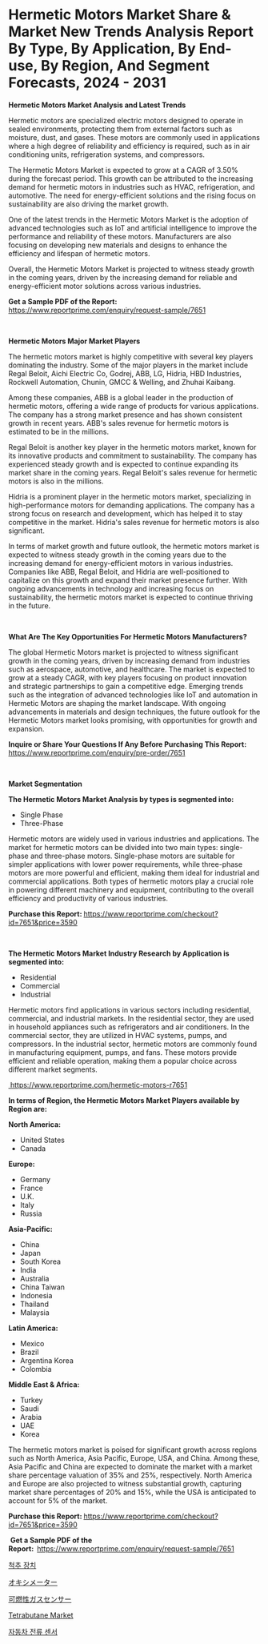 <p><h1>Hermetic Motors Market Share & Market New Trends Analysis Report By Type, By Application, By End-use, By Region, And Segment Forecasts, 2024 - 2031</h1></p><p><strong>Hermetic Motors Market Analysis and Latest Trends</strong></p>
<p><p>Hermetic motors are specialized electric motors designed to operate in sealed environments, protecting them from external factors such as moisture, dust, and gases. These motors are commonly used in applications where a high degree of reliability and efficiency is required, such as in air conditioning units, refrigeration systems, and compressors.</p><p>The Hermetic Motors Market is expected to grow at a CAGR of 3.50% during the forecast period. This growth can be attributed to the increasing demand for hermetic motors in industries such as HVAC, refrigeration, and automotive. The need for energy-efficient solutions and the rising focus on sustainability are also driving the market growth.</p><p>One of the latest trends in the Hermetic Motors Market is the adoption of advanced technologies such as IoT and artificial intelligence to improve the performance and reliability of these motors. Manufacturers are also focusing on developing new materials and designs to enhance the efficiency and lifespan of hermetic motors.</p><p>Overall, the Hermetic Motors Market is projected to witness steady growth in the coming years, driven by the increasing demand for reliable and energy-efficient motor solutions across various industries.</p></p>
<p><strong>Get a Sample PDF of the Report:&nbsp;</strong> <a href="https://www.reportprime.com/enquiry/request-sample/7651">https://www.reportprime.com/enquiry/request-sample/7651</a></p>
<p>&nbsp;</p>
<p><strong>Hermetic Motors Major Market Players</strong></p>
<p><p>The hermetic motors market is highly competitive with several key players dominating the industry. Some of the major players in the market include Regal Beloit, Aichi Electric Co, Godrej, ABB, LG, Hidria, HBD Industries, Rockwell Automation, Chunin, GMCC & Welling, and Zhuhai Kaibang.</p><p>Among these companies, ABB is a global leader in the production of hermetic motors, offering a wide range of products for various applications. The company has a strong market presence and has shown consistent growth in recent years. ABB's sales revenue for hermetic motors is estimated to be in the millions.</p><p>Regal Beloit is another key player in the hermetic motors market, known for its innovative products and commitment to sustainability. The company has experienced steady growth and is expected to continue expanding its market share in the coming years. Regal Beloit's sales revenue for hermetic motors is also in the millions.</p><p>Hidria is a prominent player in the hermetic motors market, specializing in high-performance motors for demanding applications. The company has a strong focus on research and development, which has helped it to stay competitive in the market. Hidria's sales revenue for hermetic motors is also significant.</p><p>In terms of market growth and future outlook, the hermetic motors market is expected to witness steady growth in the coming years due to the increasing demand for energy-efficient motors in various industries. Companies like ABB, Regal Beloit, and Hidria are well-positioned to capitalize on this growth and expand their market presence further. With ongoing advancements in technology and increasing focus on sustainability, the hermetic motors market is expected to continue thriving in the future.</p></p>
<p>&nbsp;</p>
<p><strong>What Are The Key Opportunities For Hermetic Motors Manufacturers?</strong></p>
<p><p>The global Hermetic Motors market is projected to witness significant growth in the coming years, driven by increasing demand from industries such as aerospace, automotive, and healthcare. The market is expected to grow at a steady CAGR, with key players focusing on product innovation and strategic partnerships to gain a competitive edge. Emerging trends such as the integration of advanced technologies like IoT and automation in Hermetic Motors are shaping the market landscape. With ongoing advancements in materials and design techniques, the future outlook for the Hermetic Motors market looks promising, with opportunities for growth and expansion.</p></p>
<p><strong>Inquire or Share Your Questions If Any Before Purchasing This Report:</strong> <a href="https://www.reportprime.com/enquiry/pre-order/7651">https://www.reportprime.com/enquiry/pre-order/7651</a></p>
<p>&nbsp;</p>
<p><strong>Market Segmentation</strong></p>
<p><strong>The Hermetic Motors Market Analysis by types is segmented into:</strong></p>
<p><ul><li>Single Phase</li><li>Three-Phase</li></ul></p>
<p><p>Hermetic motors are widely used in various industries and applications. The market for hermetic motors can be divided into two main types: single-phase and three-phase motors. Single-phase motors are suitable for simpler applications with lower power requirements, while three-phase motors are more powerful and efficient, making them ideal for industrial and commercial applications. Both types of hermetic motors play a crucial role in powering different machinery and equipment, contributing to the overall efficiency and productivity of various industries.</p></p>
<p><strong>Purchase this Report:&nbsp;</strong><a href="https://www.reportprime.com/checkout?id=7651&price=3590">https://www.reportprime.com/checkout?id=7651&price=3590</a></p>
<p>&nbsp;</p>
<p><strong>The Hermetic Motors Market Industry Research by Application is segmented into:</strong></p>
<p><ul><li>Residential</li><li>Commercial</li><li>Industrial</li></ul></p>
<p><p>Hermetic motors find applications in various sectors including residential, commercial, and industrial markets. In the residential sector, they are used in household appliances such as refrigerators and air conditioners. In the commercial sector, they are utilized in HVAC systems, pumps, and compressors. In the industrial sector, hermetic motors are commonly found in manufacturing equipment, pumps, and fans. These motors provide efficient and reliable operation, making them a popular choice across different market segments.</p></p>
<p><a href="https://www.reportprime.com/hermetic-motors-r7651">&nbsp;https://www.reportprime.com/hermetic-motors-r7651</a></p>
<p><strong>In terms of Region, the Hermetic Motors Market Players available by Region are:</strong></p>
<p>
    <p> <strong> North America: </strong>
        <ul>
            <li>United States</li>
            <li>Canada</li>
        </ul>
        </p> 
    <p> <strong> Europe: </strong>
        <ul>
            <li>Germany</li>
            <li>France</li>
            <li>U.K.</li>
            <li>Italy</li>
            <li>Russia</li>
        </ul>
        </p> 
    <p> <strong> Asia-Pacific: </strong>
        <ul>
            <li>China</li>
            <li>Japan</li>
            <li>South Korea</li>
            <li>India</li>
            <li>Australia</li>
            <li>China Taiwan</li>
            <li>Indonesia</li>
            <li>Thailand</li>
            <li>Malaysia</li>
        </ul>
        </p> 
    <p> <strong> Latin America: </strong>
        <ul>
            <li>Mexico</li>
            <li>Brazil</li>
            <li>Argentina Korea</li>
            <li>Colombia</li>
        </ul>
        </p> 
    <p> <strong> Middle East & Africa: </strong>
        <ul>
            <li>Turkey</li>
            <li>Saudi</li>
            <li>Arabia</li>
            <li>UAE</li>
            <li>Korea</li>
        </ul>
    </p>
    </p>
<p><p>The hermetic motors market is poised for significant growth across regions such as North America, Asia Pacific, Europe, USA, and China. Among these, Asia Pacific and China are expected to dominate the market with a market share percentage valuation of 35% and 25%, respectively. North America and Europe are also projected to witness substantial growth, capturing market share percentages of 20% and 15%, while the USA is anticipated to account for 5% of the market.</p></p>
<p><strong>Purchase this Report: </strong><a href="https://www.reportprime.com/checkout?id=7651&price=3590">https://www.reportprime.com/checkout?id=7651&price=3590</a></p>
<p>&nbsp;<strong>Get a Sample PDF of the Report:&nbsp;&nbsp;</strong><a href="https://www.reportprime.com/enquiry/request-sample/7651">https://www.reportprime.com/enquiry/request-sample/7651</a></p>
<p><strong></strong></p>
<p><p><a href="https://medium.com/@jackieshlerin9805/%EC%B2%99%EC%B6%94-%EC%9E%A5%EC%B9%98-%EC%8B%9C%EC%9E%A5%EC%9D%80-%EC%8B%9C%EC%9E%A5-%EC%A0%90%EC%9C%A0%EC%9C%A8-%EC%8B%9C%EC%9E%A5-%ED%8A%B8%EB%A0%8C%EB%93%9C-%EB%B0%8F-%EC%8B%9C%EC%9E%A5-%EC%84%B1%EC%9E%A5%EC%97%90-%EB%8C%80%ED%95%9C-%EC%A0%95%EB%B3%B4%EB%A5%BC-%EC%A0%9C%EA%B3%B5%ED%95%A9%EB%8B%88%EB%8B%A4-974c17237725">척추 장치</a></p><p><a href="https://medium.com/@annchovey1988/%E3%82%AA%E3%82%AD%E3%82%B7%E3%83%A1%E3%83%BC%E3%82%BF%E5%B8%82%E5%A0%B4-2031%E5%B9%B4%E3%81%BE%E3%81%A7%E3%81%AE%E5%8B%95%E5%90%91-%E4%BA%88%E6%B8%AC-%E7%AB%B6%E4%BA%89%E5%88%86%E6%9E%90-c94e6ec2dcb4">オキシメーター</a></p><p><a href="https://github.com/adcxff01450218/Market-Research-Report-List-1/blob/main/446533426521.md">可燃性ガスセンサー</a></p><p><a href="https://issuu.com/reportprime-2/docs/tetrabutane-market-size-2030.pptx">Tetrabutane Market</a></p><p><a href="https://github.com/trmesnao7959541/Market-Research-Report-List-1/blob/main/876451226101.md">자동차 전류 센서</a></p></p>